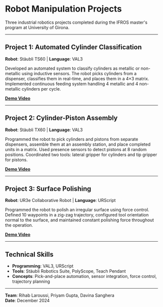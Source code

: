 # Robot Manipulation Projects

Three industrial robotics projects completed during the IFROS master's program at University of Girona.

---

## Project 1: Automated Cylinder Classification
**Robot**: Stäubli TS60 | **Language**: VAL3

Developed an automated system to classify cylinders as metallic or non-metallic using inductive sensors. The robot picks cylinders from a dispenser, classifies them in real-time, and places them in a 4×3 matrix. Implemented continuous feeding system handling 4 metallic and 4 non-metallic cylinders per cycle.

**[Demo Video](https://youtube.com/shorts/w2owosjr298?feature=share)**

---

## Project 2: Cylinder-Piston Assembly
**Robot**: Stäubli TX60 | **Language**: VAL3

Programmed the robot to pick cylinders and pistons from separate dispensers, assemble them at an assembly station, and place completed units in a matrix. Used presence sensors to detect pistons at 8 random positions. Coordinated two tools: lateral gripper for cylinders and tip gripper for pistons.

**[Demo Video](https://www.youtube.com/watch?v=XJOgOWwA1oU)**

---

## Project 3: Surface Polishing
**Robot**: UR3e Collaborative Robot | **Language**: URScript

Programmed the robot to polish an irregular surface using force control. Defined 10 waypoints in a zig-zag trajectory, configured tool orientation normal to the surface, and maintained constant polishing force throughout the operation.

**[Demo Video](https://youtube.com/shorts/xIqEwJOV_60?feature=share)**

---

## Technical Skills
- **Programming**: VAL3, URScript
- **Tools**: Stäubli Robotics Suite, PolyScope, Teach Pendant
- **Concepts**: Pick-and-place automation, sensor integration, force control, trajectory planning

---

**Team**: Rihab Laroussi, Priyam Gupta, Davina Sanghera  
**Date**: December 2024

